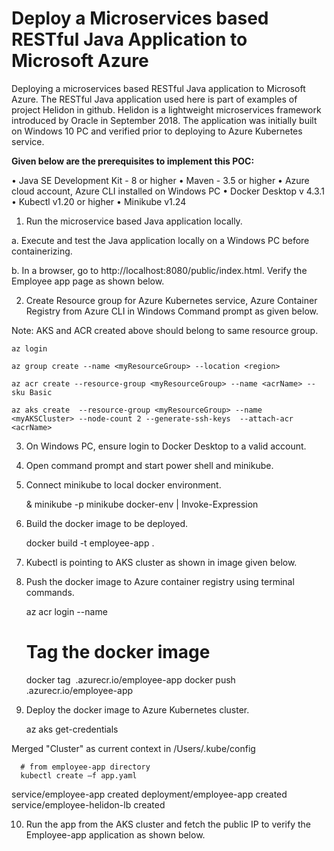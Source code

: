  # Deploy a Microservices based RESTful Java Application to Microsoft Azure #

Deploying a microservices based RESTful Java application to Microsoft Azure. The RESTful Java application used here is part of examples of project Helidon in github. Helidon is a lightweight microservices framework introduced by Oracle in September 2018. The application was initially built on Windows 10 PC and verified prior to deploying to Azure Kubernetes service.


**Given below are the prerequisites to implement this POC:**

•	Java SE Development Kit - 8 or higher
•	Maven - 3.5 or higher
•	 Azure cloud account, Azure CLI installed on Windows PC
•	Docker Desktop v 4.3.1
•	 Kubectl v1.20 or higher
•	 Minikube v1.24

1. Run the microservice based Java application locally. 

a. Execute and test the Java application locally on a Windows PC before containerizing.


b. In a browser, go to http://localhost:8080/public/index.html. Verify the Employee app page as shown  below.


2. Create Resource group for Azure Kubernetes service, Azure Container Registry from  Azure CLI in Windows Command prompt as given below.

Note: AKS and ACR created above should belong to same resource group.

    az login

    az group create --name <myResourceGroup> --location <region> 

    az acr create --resource-group <myResourceGroup> --name <acrName> --sku Basic 

    az aks create  --resource-group <myResourceGroup> --name <myAKSCluster> --node-count 2 --generate-ssh-keys  --attach-acr <acrName> 



3. On Windows PC, ensure login to Docker Desktop to a valid account. 


4. Open command prompt and start power shell and minikube.

 
 
5. Connect minikube to local docker environment.

      & minikube -p minikube docker-env | Invoke-Expression 

6. Build the docker image to be deployed. 

      docker build -t employee-app . 

7. Kubectl is pointing to AKS cluster as shown in image given below.

8.  Push the docker image to Azure container registry using terminal commands.

      az acr login --name <registry name>

      # Tag the docker image
      docker tag <image name> <registry name>.azurecr.io/employee-app
      docker push <registry name>.azurecr.io/employee-app

9. Deploy the docker image to Azure Kubernetes cluster.

      az aks get-credentials 
  
Merged "Cluster" as current context in /Users/.kube/config
  
      # from employee-app directory
      kubectl create –f app.yaml 

service/employee-app created
deployment/employee-app created
service/employee-helidon-lb created
  
10. Run the app from the AKS cluster and fetch the public IP to verify the Employee-app application as shown below.
  


